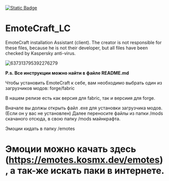 [![Static Badge](https://img.shields.io/badge/-LITECRAFT-090909?style=for-the-badge&logo=ubuntu&logoColor=27A0D9)](https://www.litecraft.site)

# EmoteCraft_LC
EmoteCraft installation Assistant (client). The creator is not responsible for these files, because he is not their developer, but all files have been checked by Kaspersky anti-virus.

![637313795392276279](https://github.com/Zarlong/EmoteCraft_LC/assets/79041818/b15389b1-43fb-47a1-8f15-d38bf33f1d15)

**P.s. Все инструкции можно найти в файле README.md**

Чтобы установить EmoteCraft к себе, вам необходимо выбрать один из загрузчиков модов: forge/fabric

В нашем релизе есть как версия для fabric, так и версиия для forge.

Вначале вы должы открыть файл .exe для установки загрузчика модов. (Если он у вас не установлен) Далее переносите файлы из папки /mods скачаного отсюда, в свою папку /mods майнкрафта.

Эмоции кидать в папку /emotes

# Эмоции можно качать здесь (https://emotes.kosmx.dev/emotes), а так-же искать паки в интернете.
